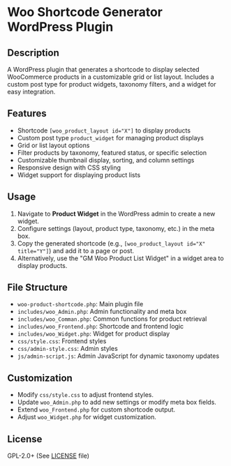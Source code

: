# Woo Shortcode Generator WordPress Plugin

## Description
A WordPress plugin that generates a shortcode to display selected WooCommerce products in a customizable grid or list layout. Includes a custom post type for product widgets, taxonomy filters, and a widget for easy integration.

## Features
- Shortcode `[woo_product_layout id="X"]` to display products
- Custom post type `product_widget` for managing product displays
- Grid or list layout options
- Filter products by taxonomy, featured status, or specific selection
- Customizable thumbnail display, sorting, and column settings
- Responsive design with CSS styling
- Widget support for displaying product lists

## Usage
1. Navigate to **Product Widget** in the WordPress admin to create a new widget.
2. Configure settings (layout, product type, taxonomy, etc.) in the meta box.
3. Copy the generated shortcode (e.g., `[woo_product_layout id="X" title="Y"]`) and add it to a page or post.
4. Alternatively, use the "GM Woo Product List Widget" in a widget area to display products.

## File Structure
- `woo-product-shortcode.php`: Main plugin file
- `includes/woo_Admin.php`: Admin functionality and meta box
- `includes/woo_Comman.php`: Common functions for product retrieval
- `includes/woo_Frontend.php`: Shortcode and frontend logic
- `includes/woo_Widget.php`: Widget for product display
- `css/style.css`: Frontend styles
- `css/admin-style.css`: Admin styles
- `js/admin-script.js`: Admin JavaScript for dynamic taxonomy updates

## Customization
- Modify `css/style.css` to adjust frontend styles.
- Update `woo_Admin.php` to add new settings or modify meta box fields.
- Extend `woo_Frontend.php` for custom shortcode output.
- Adjust `woo_Widget.php` for widget customization.

## License
GPL-2.0+ (See [LICENSE](LICENSE) file)
